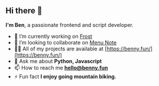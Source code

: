 ## Hi there 👋
**I'm Ben**, a passionate frontend and script developer.

- 🔭 I’m currently working on [Frost](https://github.com/frostchat)
- 👯 I’m looking to collaborate on [Menu Note](https://menunote.app/)
- 👨‍💻 All of my projects are available at [https://benny.fun/](https://benny.fun/)
- 💬 Ask me about **Python, Javascript**
- 📫 How to reach me **hello@benny.fun**
- ⚡ Fun fact **I enjoy going mountain biking.**

<!--START_SECTION:activity-->
